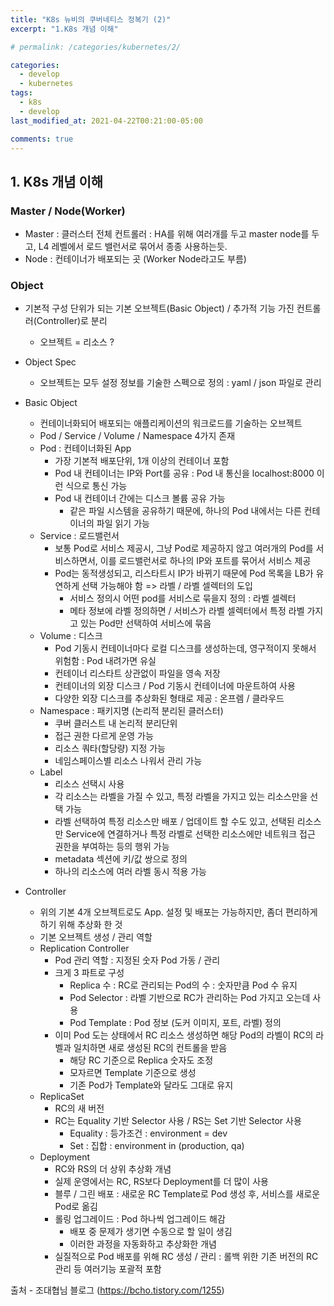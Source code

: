 ```yaml
---
title: "K8s 뉴비의 쿠버네티스 정복기 (2)"
excerpt: "1.K8s 개념 이해"

# permalink: /categories/kubernetes/2/

categories:
  - develop
  - kubernetes
tags:
  - k8s
  - develop
last_modified_at: 2021-04-22T00:21:00-05:00

comments: true
---
```


## 1. K8s 개념 이해

### Master / Node(Worker)

- Master : 클러스터 전체 컨트롤러 : HA를 위해 여러개를 두고 master node를 두고, L4 레벨에서 로드 밸런서로 묶어서 종종 사용하는듯.
- Node : 컨테이너가 배포되는 곳 (Worker Node라고도 부름)

### Object

- 기본적 구성 단위가 되는 기본 오브젝트(Basic Object) / 추가적 기능 가진 컨트롤러(Controller)로 분리

  - 오브젝트 = 리소스 ?

- Object Spec

  - 오브젝트는 모두 설정 정보를 기술한 스펙으로 정의 : yaml / json 파일로 관리

- Basic Object

  - 컨테이너화되어 배포되는 애플리케이션의 워크로드를 기술하는 오브젝트
  - Pod / Service / Volume / Namespace 4가지 존재
  - Pod : 컨테이너화된 App
    - 가장 기본적 배포단위, 1개 이상의 컨테이너 포함
    - Pod 내 컨테이너는 IP와 Port를 공유 : Pod 내 통신을 localhost:8000 이런 식으로 통신 가능
    - Pod 내 컨테이너 간에는 디스크 볼륨 공유 가능
      - 같은 파일 시스템을 공유하기 때문에, 하나의 Pod 내에서는 다른 컨테이너의 파일 읽기 가능
  - Service : 로드밸런서
    - 보통 Pod로 서비스 제공시, 그냥 Pod로 제공하지 않고 여러개의 Pod를 서비스하면서, 이를 로드밸런서로 하나의 IP와 포트를 묶어서 서비스 제공
    - Pod는 동적생성되고, 리스타트시 IP가 바뀌기 때문에 Pod 목록을 LB가 유연하게 선택 가능해야 함 => 라벨 / 라벨 셀렉터의 도입
      - 서비스 정의시 어떤 pod를 서비스로 묶을지 정의 : 라벨 셀렉터
      - 메타 정보에 라벨 정의하면 / 서비스가 라벨 셀렉터에서 특정 라벨 가지고 있는 Pod만 선택하여 서비스에 묶음
  - Volume : 디스크
    - Pod 기동시 컨테이너마다 로컬 디스크를 생성하는데, 영구적이지 못해서 위험함 : Pod 내려가면 유실
    - 컨테이너 리스타트 상관없이 파일을 영속 저장
    - 컨테이너의 외장 디스크 / Pod 기동시 컨테이너에 마운트하여 사용
    - 다양한 외장 디스크를 추상화된 형태로 제공 : 온프렘 / 클라우드
  - Namespace : 패키지명 (논리적 분리된 클러스터)
    - 쿠버 클러스트 내 논리적 분리단위
    - 접근 권한 다르게 운영 가능
    - 리소스 쿼타(할당량) 지정 가능
    - 네임스페이스별 리소스 나워서 관리 가능
  - Label
    - 리소스 선택시 사용
    - 각 리소스는 라벨을 가질 수 있고, 특정 라벨을 가지고 있는 리소스만을 선택 가능
    - 라벨 선택하여 특정 리소스만 배포 / 업데이트 할 수도 있고, 선택된 리소스만 Service에 연결하거나 특정 라벨로 선택한 리소스에만 네트워크 접근 권한을 부여하는 등의 행위 가능
    - metadata 섹션에 키/값 쌍으로 정의
    - 하나의 리소스에 여러 라벨 동시 적용 가능

- Controller

  - 위의 기본 4개 오브젝트로도 App. 설정 및 배포는 가능하지만, 좀더 편리하게 하기 위해 추상화 한 것
  - 기본 오브젝트 생성 / 관리 역할
  - Replication Controller
    - Pod 관리 역할 : 지정된 숫자 Pod 가동 / 관리
    - 크게 3 파트로 구성
      - Replica 수 : RC로 관리되는 Pod의 수 : 숫자만큼 Pod 수 유지
      - Pod Selector : 라벨 기반으로 RC가 관리하는 Pod 가지고 오는데 사용
      - Pod Template : Pod 정보 (도커 이미지, 포트, 라벨) 정의
    - 이미 Pod 도는 상태에서 RC 리소스 생성하면 해당 Pod의 라벨이 RC의 라벨과 일치하면 새로 생성된 RC의 컨트롤을 받음
      - 해당 RC 기준으로 Replica 숫자도 조정
      - 모자르면 Template 기준으로 생성
      - 기존 Pod가 Template와 달라도 그대로 유지
  - ReplicaSet
    - RC의 새 버전
    - RC는 Equality 기반 Selector 사용 / RS는 Set 기반 Selector 사용
      - Equality : 등가조건 : environment = dev
      - Set : 집합 : environment in (production, qa)
  - Deployment
    - RC와 RS의 더 상위 추상화 개념
    - 실제 운영에서는 RC, RS보다 Deployment를 더 많이 사용
    - 블루 / 그린 배포 : 새로운 RC Template로 Pod 생성 후, 서비스를 새로운 Pod로 옮김
    - 롤링 업그레이드 : Pod 하나씩 업그레이드 해감
      - 배포 중 문제가 생기면 수동으로 할 일이 생김
      - 이러한 과정을 자동화하고 추상화한 개념
    - 실질적으로 Pod 배포를 위해 RC 생성 / 관리 : 롤백 위한 기존 버전의 RC 관리 등 여러기능 포괄적 포함

출처 - 조대협님 블로그 (https://bcho.tistory.com/1255)
